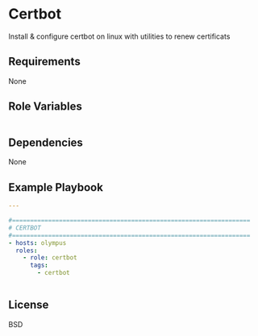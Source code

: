 Certbot
=========

Install & configure certbot  on linux with utilities to renew certificats

Requirements
------------

None

Role Variables
--------------

```yaml


```

Dependencies
------------

None

Example Playbook
----------------

```yaml
---

#==================================================================
# CERTBOT
#==================================================================
- hosts: olympus
  roles:
    - role: certbot
      tags:
        - certbot



```



License
-------

BSD

